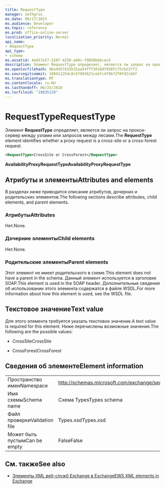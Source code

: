 ```yaml
---
title: RequestType
manager: sethgros
ms.date: 09/17/2015
ms.audience: Developer
ms.topic: reference
ms.prod: office-online-server
localization_priority: Normal
api_name:
- RequestType
api_type:
- schema
ms.assetid: 4e657e57-528f-4250-a99c-f9850bbbcec5
description: Элемент RequestType определяет, является ли запрос на прокси-сервер между узлами или запросов между лесами.
ms.openlocfilehash: 96a4d57432b15aa54fff2618df458fc75cb227f3
ms.sourcegitcommit: 34041125dc8c5f993b21cebfc4f8b72f0fd2cb6f
ms.translationtype: MT
ms.contentlocale: ru-RU
ms.lasthandoff: 06/25/2018
ms.locfileid: "19835139"
---
```

# <a name="requesttype"></a><span data-ttu-id="e998e-103">RequestType</span><span class="sxs-lookup"><span data-stu-id="e998e-103">RequestType</span></span>

<span data-ttu-id="e998e-104">Элемент **RequestType** определяет, является ли запрос на прокси-сервер между узлами или запросов между лесами.</span><span class="sxs-lookup"><span data-stu-id="e998e-104">The **RequestType** element identifies whether a proxy request is a cross-site or a cross-forest request.</span></span> 
  
```xml
<RequestType>CrossSite or CrossForest</RequestType>
```

 <span data-ttu-id="e998e-105">**AvailabilityProxyRequestType**</span><span class="sxs-lookup"><span data-stu-id="e998e-105">**AvailabilityProxyRequestType**</span></span>
## <a name="attributes-and-elements"></a><span data-ttu-id="e998e-106">Атрибуты и элементы</span><span class="sxs-lookup"><span data-stu-id="e998e-106">Attributes and elements</span></span>

<span data-ttu-id="e998e-107">В разделах ниже приводится описание атрибутов, дочерних и родительских элементов.</span><span class="sxs-lookup"><span data-stu-id="e998e-107">The following sections describe attributes, child elements, and parent elements.</span></span>
  
### <a name="attributes"></a><span data-ttu-id="e998e-108">Атрибуты</span><span class="sxs-lookup"><span data-stu-id="e998e-108">Attributes</span></span>

<span data-ttu-id="e998e-109">Нет.</span><span class="sxs-lookup"><span data-stu-id="e998e-109">None.</span></span>
  
### <a name="child-elements"></a><span data-ttu-id="e998e-110">Дочерние элементы</span><span class="sxs-lookup"><span data-stu-id="e998e-110">Child elements</span></span>

<span data-ttu-id="e998e-111">Нет.</span><span class="sxs-lookup"><span data-stu-id="e998e-111">None.</span></span>
  
### <a name="parent-elements"></a><span data-ttu-id="e998e-112">Родительские элементы</span><span class="sxs-lookup"><span data-stu-id="e998e-112">Parent elements</span></span>

<span data-ttu-id="e998e-113">Этот элемент не имеет родительского в схеме.</span><span class="sxs-lookup"><span data-stu-id="e998e-113">This element does not have a parent in the schema.</span></span> <span data-ttu-id="e998e-114">Данный элемент используется в заголовке SOAP.</span><span class="sxs-lookup"><span data-stu-id="e998e-114">This element is used in the SOAP header.</span></span> <span data-ttu-id="e998e-115">Дополнительные сведения об использовании этого элемента содержатся в файле WSDL.</span><span class="sxs-lookup"><span data-stu-id="e998e-115">For more information about how this element is used, see the WSDL file.</span></span>
  
## <a name="text-value"></a><span data-ttu-id="e998e-116">Текстовое значение</span><span class="sxs-lookup"><span data-stu-id="e998e-116">Text value</span></span>

<span data-ttu-id="e998e-117">Для этого элемента требуется указать текстовое значение.</span><span class="sxs-lookup"><span data-stu-id="e998e-117">A text value is required for this element.</span></span> <span data-ttu-id="e998e-118">Ниже перечислены возможные значения.</span><span class="sxs-lookup"><span data-stu-id="e998e-118">The following are the possible values:</span></span>
  
- <span data-ttu-id="e998e-119">CrossSite</span><span class="sxs-lookup"><span data-stu-id="e998e-119">CrossSite</span></span>
    
- <span data-ttu-id="e998e-120">CrossForest</span><span class="sxs-lookup"><span data-stu-id="e998e-120">CrossForest</span></span>
    
## <a name="element-information"></a><span data-ttu-id="e998e-121">Сведения об элементе</span><span class="sxs-lookup"><span data-stu-id="e998e-121">Element information</span></span>

|||
|:-----|:-----|
|<span data-ttu-id="e998e-122">Пространство имен</span><span class="sxs-lookup"><span data-stu-id="e998e-122">Namespace</span></span>  <br/> |http://schemas.microsoft.com/exchange/services/2006/types  <br/> |
|<span data-ttu-id="e998e-123">Имя схемы</span><span class="sxs-lookup"><span data-stu-id="e998e-123">Schema name</span></span>  <br/> |<span data-ttu-id="e998e-124">Схема Types</span><span class="sxs-lookup"><span data-stu-id="e998e-124">Types schema</span></span>  <br/> |
|<span data-ttu-id="e998e-125">Файл проверки</span><span class="sxs-lookup"><span data-stu-id="e998e-125">Validation file</span></span>  <br/> |<span data-ttu-id="e998e-126">Types.xsd</span><span class="sxs-lookup"><span data-stu-id="e998e-126">Types.xsd</span></span>  <br/> |
|<span data-ttu-id="e998e-127">Может быть пустым</span><span class="sxs-lookup"><span data-stu-id="e998e-127">Can be empty</span></span>  <br/> |<span data-ttu-id="e998e-128">False</span><span class="sxs-lookup"><span data-stu-id="e998e-128">False</span></span>  <br/> |
   
## <a name="see-also"></a><span data-ttu-id="e998e-129">См. также</span><span class="sxs-lookup"><span data-stu-id="e998e-129">See also</span></span>



- [<span data-ttu-id="e998e-130">Элементы XML веб-служб Exchange в Exchange</span><span class="sxs-lookup"><span data-stu-id="e998e-130">EWS XML elements in Exchange</span></span>](ews-xml-elements-in-exchange.md)

